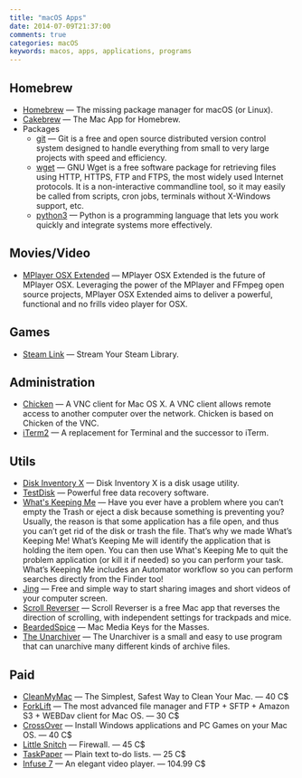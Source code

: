 ```yaml
---
title: "macOS Apps"
date: 2014-07-09T21:37:00
comments: true
categories: macOS
keywords: macos, apps, applications, programs
---
```


## Homebrew

* [Homebrew](http://brew.sh/) — The missing package manager for macOS (or Linux).
* [Cakebrew](https://www.cakebrew.com/) — The Mac App for Homebrew.
* Packages
  * [git](http://git-scm.com/) — Git is a free and open source distributed version control system designed to handle everything from small to very large projects with speed and efficiency.
  * [wget](https://www.gnu.org/software/wget/) — GNU Wget is a free software package for retrieving files using HTTP, HTTPS, FTP and FTPS, the most widely used Internet protocols. It is a non-interactive commandline tool, so it may easily be called from scripts, cron jobs, terminals without X-Windows support, etc.
  * [python3](https://www.python.org/) — Python is a programming language that lets you work quickly and integrate systems more effectively.

## Movies/Video

* [MPlayer OSX Extended](http://mplayerosx.ch/) — MPlayer OSX Extended is the future of MPlayer OSX. Leveraging the power of the MPlayer and FFmpeg open source projects, MPlayer OSX Extended aims to deliver a powerful, functional and no frills video player for OSX.

## Games

* [Steam Link](https://apps.apple.com/ca/app/steam-link/id1246969117) — Stream Your Steam Library.

## Administration

* [Chicken](http://chicken.sourceforge.net/) — A VNC client for Mac OS X. A VNC client allows remote access to another computer over the network. Chicken is based on Chicken of the VNC.
* [iTerm2](http://www.iterm2.com/) — A replacement for Terminal and the successor to iTerm.

## Utils

* [Disk Inventory X](http://www.derlien.com/) — Disk Inventory X is a disk usage utility.
* [TestDisk](http://www.cgsecurity.org/wiki/TestDisk) — Powerful free data recovery software.
* [What's Keeping Me](http://www.hamsoftengineering.com/products/wkm/wkm.html) — Have you ever have a problem where you can’t empty the Trash or eject a disk because something is preventing you? Usually, the reason is that some application has a file open, and thus you can’t get rid of the disk or trash the file. That’s why we made What’s Keeping Me! What’s Keeping Me will identify the application that is holding the item open. You can then use What's Keeping Me to quit the problem application (or kill it if needed) so you can perform your task. What’s Keeping Me includes an Automator workflow so you can perform searches directly from the Finder too!
* [Jing](http://www.techsmith.com/jing.html) — Free and simple way to start sharing images and short videos of your computer screen.
* [Scroll Reverser](https://pilotmoon.com/scrollreverser/) — Scroll Reverser is a free Mac app that reverses the direction of scrolling, with independent settings for trackpads and mice.
* [BeardedSpice](https://beardedspice.github.io/) — Mac Media Keys for the Masses.
* [The Unarchiver](https://apps.apple.com/app/the-unarchiver/id425424353?mt=12&ls=1) — The Unarchiver is a small and easy to use program that can unarchive many different kinds of archive files.

## Paid

* [CleanMyMac](http://macpaw.com/cleanmymac) — The Simplest, Safest Way to Clean Your Mac. — 40 C$
* [ForkLift](http://www.binarynights.com/forklift/) — The most advanced file manager and FTP + SFTP + Amazon S3 + WEBDav client for Mac OS. — 30 C$
* [CrossOver](http://www.codeweavers.com/products/) — Install Windows applications and PC Games on your Mac OS. — 40 C$
* [Little Snitch](http://www.obdev.at/products/littlesnitch/index.html) — Firewall. — 45 C$
* [TaskPaper](https://www.taskpaper.com/) — Plain text to-do lists. — 25 C$
* [Infuse 7](https://apps.apple.com/app/id1136220934) — An elegant video player. — 104.99 C$
